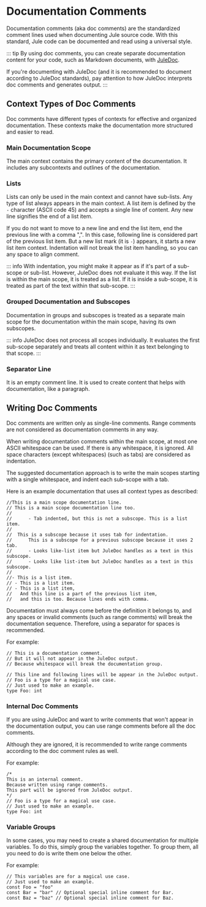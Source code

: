 # Documentation Comments

Documentation comments (aka doc comments) are the standardized comment lines used when documenting Jule source code. With this standard, Jule code can be documented and read using a universal style.

::: tip
By using doc comments, you can create separate documentation content for your code, such as Markdown documents, with [JuleDoc](/tools/juledoc).

If you're documenting with JuleDoc (and it is recommended to document according to JuleDoc standards), pay attention to how JuleDoc interprets doc comments and generates output.
:::

## Context Types of Doc Comments

Doc comments have different types of contexts for effective and organized documentation. These contexts make the documentation more structured and easier to read.

### Main Documentation Scope

The main context contains the primary content of the documentation. It includes any subcontexts and outlines of the documentation.

### Lists

Lists can only be used in the main context and cannot have sub-lists. Any type of list always appears in the main context. A list item is defined by the `-` character (ASCII code 45) and accepts a single line of content. Any new line signifies the end of a list item.

If you do not want to move to a new line and end the list item, end the previous line with a comma ",". In this case, following line is considered part of the previous list item. But a new list mark (it is `-`) appears, it starts a new list item context. Indentation will not break the list item handling, so you can any space to align comment.

::: info
With indentation, you might make it appear as if it's part of a sub-scope or sub-list. However, JuleDoc does not evaluate it this way. If the list is within the main scope, it is treated as a list. If it is inside a sub-scope, it is treated as part of the text within that sub-scope.
:::

### Grouped Documentation and Subscopes

Documentation in groups and subscopes is treated as a separate main scope for the documentation within the main scope, having its own subscopes.

::: info
JuleDoc does not process all scopes individually. It evaluates the first sub-scope separately and treats all content within it as text belonging to that scope.
:::

### Separator Line

It is an empty comment line. It is used to create content that helps with documentation, like a paragraph.

## Writing Doc Comments

Doc comments are written only as single-line comments. Range comments are not considered as documentation comments in any way.

When writing documentation comments within the main scope, at most one ASCII whitespace can be used. If there is any whitespace, it is ignored. All space characters (except whitespaces) (such as tabs) are considered as indentation.

The suggested documentation approach is to write the main scopes starting with a single whitespace, and indent each sub-scope with a tab.

Here is an example documentation that uses all context types as described:
```jule
//This is a main scope documentation line.
// This is a main scope documentation line too.
//
//		- Tab indented, but this is not a subscope. This is a list item.
//
//	This is a subscope because it uses tab for indentation.
//		This is a subscope for a previous subscope because it uses 2 tab.
//		- Looks like-list item but JuleDoc handles as a text in this subscope.
//		- Looks like list-item but JuleDoc handles as a text in this subscope.
//
//- This is a list item.
// - This is a list item.
// - This is a list item,
//   And this line is a part of the previous list item,
//   and this is too. Because lines ends with comma.
```

Documentation must always come before the definition it belongs to, and any spaces or invalid comments (such as range comments) will break the documentation sequence. Therefore, using a separator for spaces is recommended.

For example:
```jule
// This is a documentation comment.
// But it will not appear in the JuleDoc output.
// Because whitespace will break the documentation group.

// This line and following lines will be appear in the JuleDoc output.
// Foo is a type for a magical use case.
// Just used to make an example.
type Foo: int
```

### Internal Doc Comments

If you are using JuleDoc and want to write comments that won't appear in the documentation output, you can use range comments before all the doc comments.

Although they are ignored, it is recommended to write range comments according to the doc comment rules as well.

For example:
```jule
/*
This is an internal comment.
Because written using range comments.
This part will be ignored from JuleDoc output.
*/
// Foo is a type for a magical use case.
// Just used to make an example.
type Foo: int
```

### Variable Groups

In some cases, you may need to create a shared documentation for multiple variables. To do this, simply group the variables together. To group them, all you need to do is write them one below the other.

For example:
```jule
// This variables are for a magical use case.
// Just used to make an example.
const Foo = "foo"
const Bar = "bar" // Optional special inline comment for Bar.
const Baz = "baz" // Optional special inline comment for Baz.
```